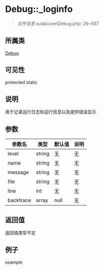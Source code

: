 # Debug::_loginfo

> *文件信息* suda\core\Debug.php: 26~567
## 所属类 

[Debug](../Debug.md)

## 可见性

  protected  static
## 说明

用于记录运行日志和运行信息以及提供错误显示

## 参数

| 参数名 | 类型 | 默认值 | 说明 |
|--------|-----|-------|-------|
| level |  string | 无 | 无 |
| name |  string | 无 | 无 |
| message |  string | 无 | 无 |
| file |  string | 无 | 无 |
| line |  int | 无 | 无 |
| backtrace |  array | null | 无 |

## 返回值
返回值类型不定

## 例子

example